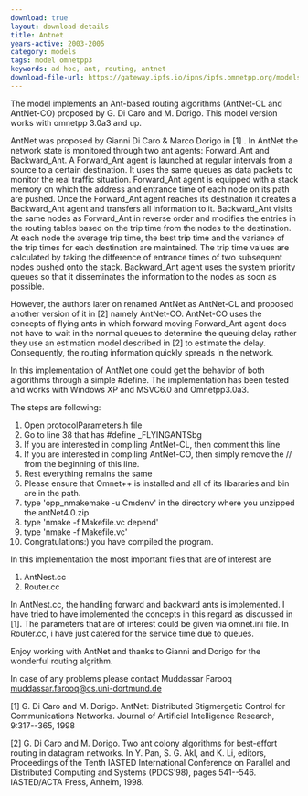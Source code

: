 ```yaml
---
download: true
layout: download-details
title: Antnet
years-active: 2003-2005
category: models
tags: model omnetpp3
keywords: ad hoc, ant, routing, antnet
download-file-url: https://gateway.ipfs.io/ipns/ipfs.omnetpp.org/models/antnet-4.0-src.zip
---
```


The model implements an Ant-based routing algorithms (AntNet-CL and AntNet-CO)
proposed by G. Di Caro and M. Dorigo. This model version works with omnetpp 3.0a3 and up.

AntNet was proposed by Gianni Di Caro & Marco Dorigo in [1] . In AntNet the
network state is monitored through two ant agents: Forward_Ant and
Backward_Ant. A Forward_Ant agent is launched at regular intervals from a
source to a certain destination. It uses the same queues as data packets to
monitor the real traffic situation. Forward_Ant agent is equipped with a
stack memory on which the address and entrance time of each node on its
path are pushed. Once the Forward_Ant agent reaches its destination it
creates a Backward_Ant agent and transfers all information to it.
Backward_Ant visits the same nodes as Forward_Ant in reverse order and
modifies the entries in the routing tables based on the trip time from the
nodes to the destination. At each node the average trip time, the best trip
time and the variance of the trip times for each destination are
maintained. The trip time values are calculated by taking the difference of
entrance times of two subsequent nodes pushed onto the stack. Backward_Ant
agent uses the system priority queues so that it disseminates the
information to the nodes as soon as possible.

However, the authors later on renamed AntNet as AntNet-CL and proposed
another version of it in [2] namely AntNet-CO. AntNet-CO uses the concepts
of flying ants in which forward moving Forward_Ant agent does not have to
wait in the normal queues to determine the queuing delay rather they use an
estimation model described in [2] to estimate the delay. Consequently, the
routing information quickly spreads in the network.

In this implementation of AntNet one could get the behavior of both
algorithms through a simple #define. The implementation has been tested and
works with Windows XP and MSVC6.0 and Omnetpp3.0a3.

The steps are following:

1. Open protocolParameters.h file
2. Go to line 38 that has #define _FLYINGANTSbg
3. If you are interested in compiling AntNet-CL, then comment this line
4. If you are interested in compiling AntNet-CO, then simply remove the
  // from the beginning of this line.
5. Rest everything remains the same
6. Please ensure that Omnet++ is installed and all of its
  libararies and bin are in the path.
7. type 'opp_nmakemake -u Cmdenv' in the directory where you unzipped the antNet4.0.zip
8. type 'nmake -f Makefile.vc depend'
9. type 'nmake -f Makefile.vc'
10. Congratulations:) you have compiled the program.

In this implementation the most important files that are of interest are

1. AntNest.cc
2. Router.cc

In AntNest.cc, the handling forward and backward ants is implemented. I
have tried to have implemented the concepts in this regard as discussed in
[1]. The parameters that are of interest could be given via omnet.ini file.
In Router.cc, i have just catered for the service time due to queues.

Enjoy working with AntNet and thanks to Gianni and Dorigo for the wonderful
routing algrithm.

In case of any problems please contact Muddassar Farooq muddassar.farooq@cs.uni-dortmund.de

[1] G. Di Caro and M. Dorigo. AntNet: Distributed Stigmergetic Control
for Communications Networks. Journal of Artificial Intelligence Research, 9:317--365, 1998

[2] G. Di Caro and M. Dorigo. Two ant colony algorithms for best-effort routing in datagram networks.
In Y. Pan, S. G. Akl, and K. Li, editors, Proceedings of the Tenth IASTED International Conference on
Parallel and Distributed Computing and Systems (PDCS'98), pages 541--546. IASTED/ACTA Press, Anheim, 1998.
